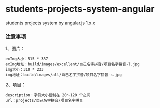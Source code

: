 # students-projects-system-angular
students projects system by angular.js 1.x.x

### 注意事项
1、图片：

    exImg大小：515 * 387
    exImg地址：build/images/excellent/自己名字拼音/项目名字拼音-l.jpg
    img大小：310 * 233
    img地址：build/images/all/自己名字拼音/项目名字拼音-s.jpg

2、项目：

    description：字符大小控制在 20～120 个之间
    url：projects/自己名字拼音/项目名字拼音